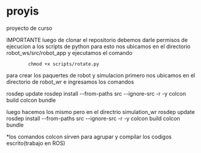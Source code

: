 # proyis
proyecto de curso

IMPORTANTE  luego de clonar el repositorio debemos darle permisos de ejecucion a los scripts de python 
            para esto nos ubicamos en el directorio robot_ws/src/robot_app y ejecutamos el comando
            
            chmod +x scripts/rotate.py
            
para crear los paquertes de robot y simulacion 
primero nos ubicamos en el directorio de robot_wr e ingresamos los comandos 

rosdep update
rosdep install --from-paths src --ignore-src -r -y
colcon build
colcon bundle

luego hacemos los mismo pero en el directrio simulation_wr
rosdep update
rosdep install --from-paths src --ignore-src -r -y
colcon build
colcon bundle


*los comandos colcon sirven para agrupar y compilar los codigos escrito(trabajo en ROS)
